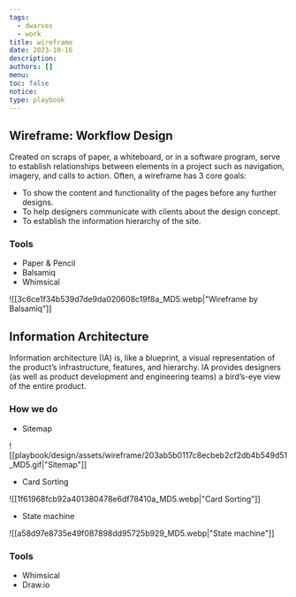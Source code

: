 ```yaml
---
tags:
  - dwarves
  - work
title: wireframe
date: 2023-10-16
description:
authors: []
menu:
toc: false
notice:
type: playbook
---
```

## Wireframe: Workflow Design

Created on scraps of paper, a whiteboard, or in a software program, serve to establish relationships between elements in a project such as navigation, imagery, and calls to action.
Often, a wireframe has 3 core goals:
* To show the content and functionality of the pages before any further designs.
* To help designers communicate with clients about the design concept.
* To establish the information hierarchy of the site.

### Tools

* Paper & Pencil
* Balsamiq
* Whimsical

![[3c6ce1f34b539d7de9da020608c19f8a_MD5.webp|"Wireframe by Balsamiq"]]

## Information Architecture

Information architecture (IA) is, like a blueprint, a visual representation of the product’s infrastructure, features, and hierarchy. IA provides designers (as well as product development and engineering teams) a bird’s-eye view of the entire product.

### How we do

* Sitemap

![[playbook/design/assets/wireframe/203ab5b0117c8ecbeb2cf2db4b549d51_MD5.gif|"Sitemap"]]
* Card Sorting

![[1f61968fcb92a401380478e6df78410a_MD5.webp|"Card Sorting"]]
* State machine

![[a58d97e8735e49f087898dd95725b929_MD5.webp|"State machine"]]

### Tools

* Whimsical
* Draw.io
